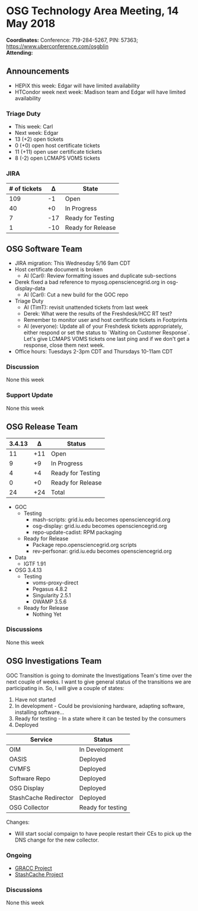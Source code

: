 # OSG Technology Area Meeting, 14 May 2018

**Coordinates:** Conference: 719-284-5267, PIN: 57363; <https://www.uberconference.com/osgblin>  
**Attending:**  


## Announcements

-   HEPiX this week: Edgar will have limited availability
-   HTCondor week next week: Madison team and Edgar will have limited availability


### Triage Duty

-   This week: Carl
-   Next week: Edgar
-   13 (+2) open tickets
-   0 (+0) open host certificate tickets
-   11 (+11) open user certificate tickets
-   8 (-2) open LCMAPS VOMS tickets


### JIRA

| # of tickets | &Delta; | State             |
|------------ |------- |----------------- |
| 109          | -1      | Open              |
| 40           | +0      | In Progress       |
| 7            | -17     | Ready for Testing |
| 1            | -10     | Ready for Release |


## OSG Software Team

-   JIRA migration: This Wednesday 5/16 9am CDT
-   Host certificate document is broken  
    -   AI (Carl): Review formatting issues and duplicate sub-sections
-   Derek fixed a bad reference to myosg.opensciencegrid.org in osg-display-data  
    -   AI (Carl): Cut a new build for the GOC repo
-   Triage Duty  
    -   AI (TimT): revisit unattended tickets from last week
    -   Derek: What were the results of the Freshdesk/HCC RT test?
    -   Remember to monitor user and host certificate tickets in Footprints
    -   AI (everyone): Update all of your Freshdesk tickets appropriately,  
        either respond or set the status to \`Waiting on Customer Response\`.  
        Let's give LCMAPS VOMS tickets one last ping and if we don't get a response, close them next week.
-   Office hours: Tuesdays 2-3pm CDT and Thursdays 10-11am CDT


### Discussion

None this week  


### Support Update

None this week  


## OSG Release Team


| 3.4.13 | &Delta; | Status            |
|------- |-------- |------------------ |
| 11     | +11     | Open              |
| 9      | +9      | In Progress       |
| 4      | +4      | Ready for Testing |
| 0      | +0      | Ready for Release |
| 24     | +24     | Total             |

-   GOC
    -   Testing
        -   mash-scripts: grid.iu.edu becomes opensciencegrid.org
        -   osg-display: grid.iu.edu becomes opensciencegrid.org
        -   repo-update-cadist: RPM packaging
    -   Ready for Release
        -   Package repo.opensciencegrid.org scripts
        -   rev-perfsonar: grid.iu.edu becomes opensciencegrid.org
-   Data
    -   IGTF 1.91
-   OSG 3.4.13
    -   Testing
        -   voms-proxy-direct
        -   Pegasus 4.8.2
        -   Singularity 2.5.1
        -   OWAMP 3.5.6
    -   Ready for Release
        -   Nothing Yet

### Discussions

None this week  


## OSG Investigations Team

GOC Transition is going to dominate the Investigations Team's time over the next couple of weeks.   I want to give general status of the transitions we are participating in.  So, I will give a couple of states:  

1.  Have not started
2.  In development - Could be provisioning hardware, adapting software, installing software&#x2026;
3.  Ready for testing - In a state where it can be tested by the consumers
4.  Deployed

| Service               | Status            |
|--------------------- |----------------- |
| OIM                   | In Development    |
| OASIS                 | Deployed          |
| CVMFS                 | Deployed          |
| Software Repo         | Deployed          |
| OSG Display           | Deployed          |
| StashCache Redirector | Deployed          |
| OSG Collector         | Ready for testing |

Changes:  

-   Will start social compaign to have people restart their CEs to pick up the DNS change for the new collector.


### Ongoing

-   [GRACC Project](https://jira.opensciencegrid.org/projects/GRACC/)
-   [StashCache Project](https://opensciencegrid.github.io/StashCache/)


### Discussions

None this week
